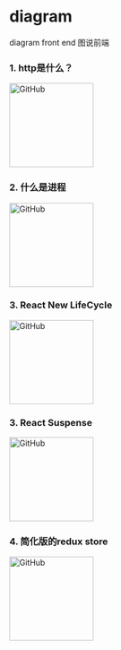 # diagram
diagram front end 图说前端

### 1. http是什么？
<a href="https://raw.githubusercontent.com/ihtml5/diagram/master/http%20what.png"><img src="https://raw.githubusercontent.com/ihtml5/diagram/master/http%20what.png" alt="GitHub" title="http what" width="150" height="150" /></a>

### 2. 什么是进程
<a href="https://raw.githubusercontent.com/ihtml5/diagram/master/process.jpg"><img src="https://raw.githubusercontent.com/ihtml5/diagram/master/process.jpg" alt="GitHub" title="http what" width="150" height="150"/></a>
### 3. React New LifeCycle
<a href="https://raw.githubusercontent.com/ihtml5/diagram/master/React%20New%20Lifecycle.jpg"><img src="https://raw.githubusercontent.com/ihtml5/diagram/master/React%20New%20Lifecycle.jpg" alt="GitHub" title="http what" width="150" height="150"/></a>
### 3. React Suspense
<a href="https://raw.githubusercontent.com/ihtml5/diagram/master/React%20Suspense%20Cheat%20Sheet.png"><img src="https://raw.githubusercontent.com/ihtml5/diagram/master/React%20Suspense%20Cheat%20Sheet.png" alt="GitHub" title="http what" width="150" height="150" /></a>
### 4. 简化版的redux store
<a href="https://raw.githubusercontent.com/ihtml5/diagram/master/redux%20store.jpg"><img src="https://raw.githubusercontent.com/ihtml5/diagram/master/redux%20store.jpg" alt="GitHub" title="http what" width="150" height="150" /></a>

